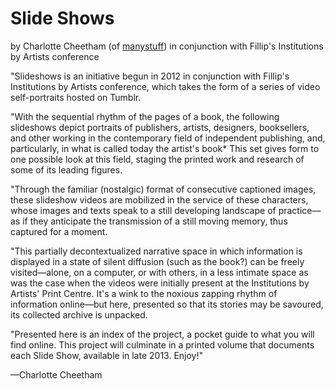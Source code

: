 # Slide Shows
by Charlotte Cheetham (of [manystuff](http://www.manystuff.org/)) in conjunction with Fillip's Institutions by Artists conference

"Slideshows is an initiative begun in 2012 in conjunction with Fillip's Institutions by Artists conference, which takes the form of a series of video self-portraits hosted on Tumblr.

"With the sequential rhythm of the pages of a book, the following slideshows depict portraits of publishers, artists, designers, booksellers, and other working in the contemporary field of independent publishing, and, particularly, in what is called today the artist's book* This set gives form to one possible look at this field, staging the printed work and research of some of its leading figures.

"Through the familiar (nostalgic) format of consecutive captioned images, these slideshow videos are mobilized in the service of these characters, whose images and texts speak to a still developing landscape of practice—as if they anticipate the transmission of a still moving memory, thus captured for a moment.

"This partially decontextualized narrative space in which information is displayed in a state of silent diffusion (such as the book?) can be freely visited—alone, on a computer, or with others, in a less intimate space as was the case when the videos were initially present at the Institutions by Artists' Print Centre. It's a wink to the noxious zapping rhythm of information online—but here, presented so that its stories may be savoured, its collected archive is unpacked.

"Presented here is an index of the project, a pocket guide to what you will find online. This project will culminate in a printed volume that documents each Slide Show, available in late 2013. Enjoy!"

—Charlotte Cheetham